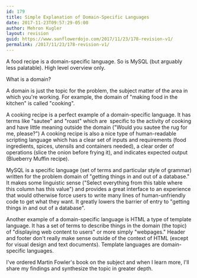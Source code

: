 ```yaml
---
id: 179
title: Simple Explanation of Domain-Specific Languages
date: 2017-11-23T09:57:29-05:00
author: Mehron Kugler
layout: revision
guid: https://www.sunflowerdojo.com/2017/11/23/178-revision-v1/
permalink: /2017/11/23/178-revision-v1/
---
```

A food recipe is a domain-specific language. So is MySQL (but arguably less palatable). High level overview only.

<!--more-->

What is a domain?

A domain is just the topic for the problem, the subject matter of the area in which you're working. For example, the domain of "making food in the kitchen" is called "cooking".

A cooking recipe is a perfect example of a domain-specific language. It has terms like "sautee" and "roast" which are  specific to the activity of cooking and have little meaning outside the domain ("Would you sautee the rug for me, please?") A cooking recipe is also a nice type of human-readable scripting language which has a clear set of inputs and requirements (food ingredients, spices, utensils and containers needed), a clear order of operations (slice the onion before frying it), and indicates expected output (Blueberry Muffin recipe).

MySQL is a specific language (set of terms and particular style of grammar) written for the problem domain of "getting things in and out of a database." It makes some linguistic sense ("Select everything from this table where this column has this value") and provides a great interface to an experience that would otherwise force users to write many lines of human-unfriendly code to get what they want. It greatly lowers the barrier of entry to "getting things in and out of a database".

Another example of a domain-specific language is HTML a type of template language. It has a set of terms to describe things in the domain (the topic) of "displaying web content to users" or more simply "webpages." Header and footer don't really make sense outside of the context of HTML (except for visual design and text documents). Template languages are domain-specific languages.

I've ordered Martin Fowler's book on the subject and when I learn more, I'll share my findings and synthesize the topic in greater depth.

&nbsp;

